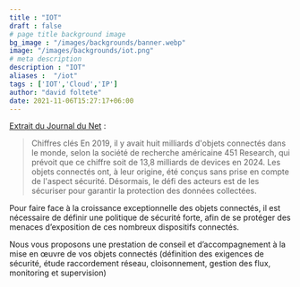 ```yaml
---
title : "IOT"
draft : false
# page title background image
bg_image : "/images/backgrounds/banner.webp"
image: "/images/backgrounds/iot.png"
# meta description
description : "IOT"
aliases :  "/iot"
tags : ['IOT','Cloud','IP']
author: "david foltete"
date: 2021-11-06T15:27:17+06:00
---
```


[Extrait du Journal du Net](<https://www.journaldunet.com/ebusiness/internet-mobile/1501637-proliferation-des-objets-connectes-de-nouveaux-besoins-pour-les-usagers/" > "Journal du Net")  :
>Chiffres clés
En 2019, il y avait huit milliards d'objets connectés dans le monde, selon la société de recherche américaine 451 Research, qui prévoit que ce chiffre soit de 13,8 milliards de devices en 2024.
Les objets connectés ont, à leur origine, été conçus sans prise en compte de l'aspect sécurité. Désormais, le défi des acteurs est de les sécuriser pour garantir la protection des données collectées.

Pour faire face à la croissance exceptionnelle des objets connectés, il est nécessaire de définir une politique de sécurité forte, afin de se protéger des menaces d’exposition de ces nombreux dispositifs connectés.  

Nous vous proposons une prestation de conseil et d’accompagnement à la mise en œuvre de vos objets connectés (définition des exigences de sécurité, étude raccordement réseau, cloisonnement, gestion des flux, monitoring et supervision)
